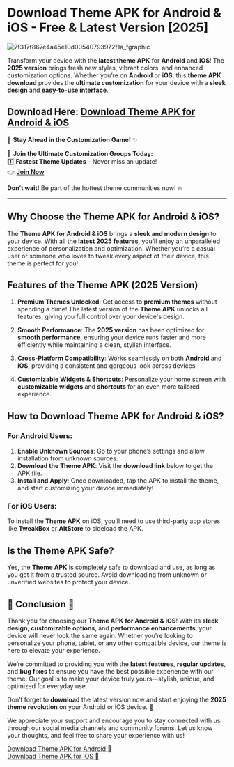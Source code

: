 # Download Theme APK for Android & iOS - Free & Latest Version [2025]

![7f317f867e4a45e10d00540793972f1a_fgraphic](https://github.com/user-attachments/assets/31e569e1-32a4-4b61-89ee-c8b7cf338a77)

Transform your device with the **latest theme APK** for **Android** and **iOS**! The **2025 version** brings fresh new styles, vibrant colors, and enhanced customization options. Whether you’re on **Android** or **iOS**, this **theme APK download** provides the **ultimate customization** for your device with a **sleek design** and **easy-to-use interface**.

## Download Here: [Download Theme APK for Android & iOS](https://apkbros.com/themes-apk/)

🚀 **Stay Ahead in the Customization Game!** ✨

📢 **Join the Ultimate Customization Groups Today:**  
1️⃣ **Fastest Theme Updates** – Never miss an update!  
👉 [**Join Now**](https://t.me/apkbros_official)

**Don’t wait!** Be part of the hottest theme communities now! 🔥

---

## Why Choose the Theme APK for Android & iOS?

The **Theme APK for Android & iOS** brings a **sleek and modern design** to your device. With all the **latest 2025 features**, you’ll enjoy an unparalleled experience of personalization and optimization. Whether you’re a casual user or someone who loves to tweak every aspect of their device, this theme is perfect for you!

## Features of the Theme APK (2025 Version)

1. **Premium Themes Unlocked**: Get access to **premium themes** without spending a dime! The latest version of the **Theme APK** unlocks all features, giving you full control over your device's design.
   
2. **Smooth Performance**: The **2025 version** has been optimized for **smooth performance**, ensuring your device runs faster and more efficiently while maintaining a clean, stylish interface.

3. **Cross-Platform Compatibility**: Works seamlessly on both **Android** and **iOS**, providing a consistent and gorgeous look across devices.

4. **Customizable Widgets & Shortcuts**: Personalize your home screen with **customizable widgets** and **shortcuts** for an even more tailored experience.

## How to Download Theme APK for Android & iOS?

### For Android Users:
1. **Enable Unknown Sources**: Go to your phone’s settings and allow installation from unknown sources.
2. **Download the Theme APK**: Visit the **download link** below to get the APK file.
3. **Install and Apply**: Once downloaded, tap the APK to install the theme, and start customizing your device immediately!

### For iOS Users:
To install the **Theme APK** on iOS, you’ll need to use third-party app stores like **TweakBox** or **AltStore** to sideload the APK.

## Is the Theme APK Safe?

Yes, the **Theme APK** is completely safe to download and use, as long as you get it from a trusted source. Avoid downloading from unknown or unverified websites to protect your device.

## 🏁 **Conclusion** 🏁

Thank you for choosing our **Theme APK for Android & iOS**! With its **sleek design**, **customizable options**, and **performance enhancements**, your device will never look the same again. Whether you're looking to personalize your phone, tablet, or any other compatible device, our theme is here to elevate your experience.

We’re committed to providing you with the **latest features**, **regular updates**, and **bug fixes** to ensure you have the best possible experience with our theme. Our goal is to make your device truly yours—stylish, unique, and optimized for everyday use.

Don’t forget to **download** the latest version now and start enjoying the **2025 theme revolution** on your Android or iOS device. 🚀

We appreciate your support and encourage you to stay connected with us through our social media channels and community forums. Let us know your thoughts, and feel free to share your experience with us!

[Download Theme APK for Android 📲](https://apkbros.com/themes-apk/)  
[Download Theme APK for iOS 🍏](https://apkbros.com/themes-apk/)
